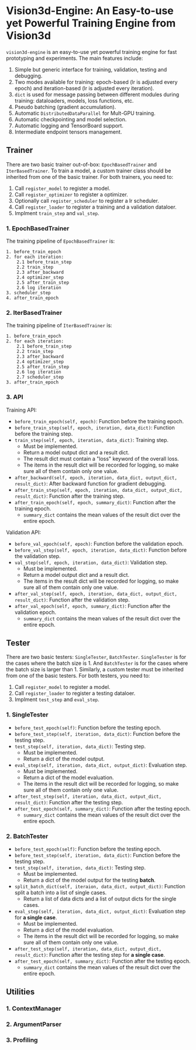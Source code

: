 # Vision3d-Engine: An Easy-to-use yet Powerful Training Engine from Vision3d

`vision3d-engine` is an easy-to-use yet powerful training engine for fast prototyping and experiments. The main features include:

1. Simple but generic interface for training, validation, testing and debugging.
2. Two modes available for training: epoch-based (lr is adjusted every epoch) and iteration-based (lr is adjusted every iteration).
3. `dict` is used for message passing between different modules during training: dataloaders, models, loss functions, etc.
4. Pseudo batching (gradient accumulation).
5. Automatic `DistributedDataParallel` for Mult-GPU training.
6. Automatic checkpointing and model selection.
7. Automatic logging and TensorBoard support.
8. Intermediate endpoint tensors management.

## Trainer

There are two basic trainer out-of-box: `EpochBasedTrainer` and `IterBasedTrainer`. To train a model, a custom trainer class should be inherited from one of the basic trainer. For both trainers, you need to:

1. Call `register_model` to register a model.
2. Call `register_optimizer` to register a optimizer.
3. Optionally call `register_scheduler` to register a lr scheduler. 
4. Call `register_loader` to register a training and a validation dataloer.
5. Implment `train_step` and `val_step`.

### 1. EpochBasedTrainer

The training pipeline of `EpochBasedTrainer` is:

```text
1. before_train_epoch
2. for each iteration:
    2.1 before_train_step
    2.2 train_step
    2.3 after_backward
    2.4 optimizer_step
    2.5 after_train_step
    2.6 log iteration
3. scheduler_step
4. after_train_epoch
```

### 2. IterBasedTrainer

The training pipeline of `IterBasedTrainer` is:

```text
1. before_train_epoch
2. for each iteration:
    2.1 before_train_step
    2.2 train_step
    2.3 after_backward
    2.4 optimizer_step
    2.5 after_train_step
    2.6 log iteration
    2.7 scheduler_step
3. after_train_epoch
```

### 3. API

Training API:

* `before_train_epoch(self, epoch)`: Function before the training epoch.
* `before_train_step(self, epoch, iteration, data_dict)`: Function before the training step.
* `train_step(self, epoch, iteration, data_dict)`: Training step.
  * Must be implemented.
  * Return a model output dict and a result dict.
  * The result dict must contain a "loss" keyword of the overall loss.
  * The items in the result dict will be recorded for logging, so make sure all of them contain only one value.
* `after_backward(self, epoch, iteration, data_dict, output_dict, result_dict)`: After backward function for gradient debugging.
* `after_train_step(self, epoch, iteration, data_dict, output_dict, result_dict)`: Function after the training step.
* `after_train_epoch(self, epoch, summary_dict)`: Function after the training epoch.
  * `summary_dict` contains the mean values of the result dict over the entire epoch.

Validation API:

* `before_val_epoch(self, epoch)`: Function before the validation epoch.
* `before_val_step(self, epoch, iteration, data_dict)`: Function before the validation step.
* `val_step(self, epoch, iteration, data_dict)`: Validation step.
  * Must be implemented.
  * Return a model output dict and a result dict.
  * The items in the result dict will be recorded for logging, so make sure all of them contain only one value.
* `after_val_step(self, epoch, iteration, data_dict, output_dict, result_dict)`: Function after the validation step.
* `after_val_epoch(self, epoch, summary_dict)`: Function after the validation epoch.
  * `summary_dict` contains the mean values of the result dict over the entire epoch.

## Tester

There are two basic testers: `SingleTester`, `BatchTester`. `SingleTester` is for the cases where the batch size is 1. And `BatchTester` is for the cases where the batch size is larger than 1. Similarly, a custom tester must be inherited from one of the basic testers. For both testers, you need to:

1. Call `register_model` to register a model.
2. Call `register_loader` to register a testing dataloer.
3. Implment `test_step` and `eval_step`.

### 1. SingleTester

* `before_test_epoch(self)`: Function before the testing epoch.
* `before_test_step(self, iteration, data_dict)`: Function before the testing step.
* `test_step(self, iteration, data_dict)`: Testing step.
  * Must be implemented.
  * Return a dict of the model output.
* `eval_step(self, iteration, data_dict, output_dict)`: Evaluation step.
  * Must be implemented.
  * Return a dict of the model evaluation.
  * The items in the result dict will be recorded for logging, so make sure all of them contain only one value.
* `after_test_step(self, iteration, data_dict, output_dict, result_dict)`: Function after the testing step.
* `after_test_epoch(self, summary_dict)`: Function after the testing epoch.
  * `summary_dict` contains the mean values of the result dict over the entire epoch.

### 2. BatchTester

* `before_test_epoch(self)`: Function before the testing epoch.
* `before_test_step(self, iteration, data_dict)`: Function before the testing step.
* `test_step(self, iteration, data_dict)`: Testing step.
  * Must be implemented.
  * Return a dict of the model output for the testing **batch**.
* `split_batch_dict(self, iteraion, data_dict, output_dict)`: Function split a batch into a list of single cases.
  * Return a list of data dicts and a list of output dicts for the single cases.
* `eval_step(self, iteration, data_dict, output_dict)`: Evaluation step for **a single case**.
  * Must be implemented.
  * Return a dict of the model evaluation.
  * The items in the result dict will be recorded for logging, so make sure all of them contain only one value.
* `after_test_step(self, iteration, data_dict, output_dict, result_dict)`: Function after the testing step for **a single case**.
* `after_test_epoch(self, summary_dict)`: Function after the testing epoch.
  * `summary_dict` contains the mean values of the result dict over the entire epoch.

## Utilities

### 1. ContextManager

### 2. ArgumentParser

### 3. Profiling

